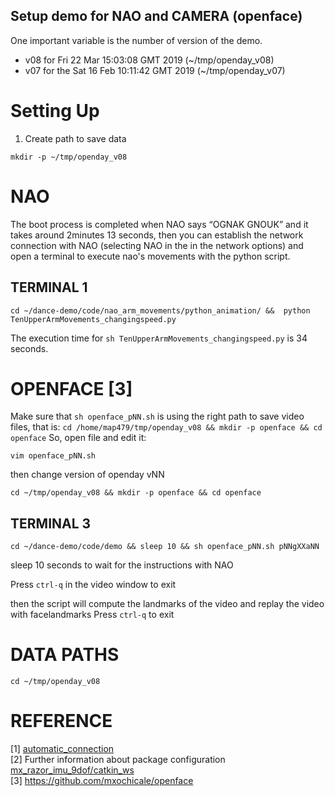 Setup demo for NAO and CAMERA (openface)
---
One important variable is the number of version of the demo.


* v08 for Fri 22 Mar 15:03:08 GMT 2019 (~/tmp/openday_v08)
* v07 for the Sat 16 Feb 10:11:42 GMT 2019  (~/tmp/openday_v07)


# Setting Up

1. Create path to save data

```
mkdir -p ~/tmp/openday_v08
```


# NAO
The boot process is completed when NAO says “OGNAK GNOUK” and it takes around
2minutes 13 seconds, then you can establish the network connection with NAO
(selecting NAO in the in the network options)
and open a terminal to execute nao's movements with the python script.

## TERMINAL 1

```
cd ~/dance-demo/code/nao_arm_movements/python_animation/ &&  python TenUpperArmMovements_changingspeed.py

```

The execution time for 
`sh TenUpperArmMovements_changingspeed.py`
is 34 seconds.



# OPENFACE [3]
Make sure that `sh openface_pNN.sh` is using the right path to save
video files, that is: `cd /home/map479/tmp/openday_v08 && mkdir -p openface && cd openface`
So, open file and edit it:

```
vim openface_pNN.sh
```
then change version of openday vNN
```
cd ~/tmp/openday_v08 && mkdir -p openface && cd openface
```




## TERMINAL 3

```
cd ~/dance-demo/code/demo && sleep 10 && sh openface_pNN.sh pNNgXXaNN
```
sleep 10 seconds to wait for the instructions with NAO 

Press `ctrl-q` in the video window to exit

then the script will compute the landmarks of the video
and replay the video with facelandmarks
Press `ctrl-q` to exit


# DATA PATHS

```
cd ~/tmp/openday_v08
```

#  REFERENCE

[1] [automatic_connection](https://github.com/mxochicale/ros/tree/master/bluetooth_dev_conf/automatic_connection)  
[2] Further information about package configuration [mx_razor_imu_9dof/catkin_ws](https://github.com/mxochicale/ros/tree/master/mx_razor_imu_9dof/catkin_ws)  
[3] https://github.com/mxochicale/openface  




